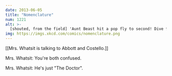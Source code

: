 ```yaml
---
date: 2013-06-05
title: "Nomenclature"
num: 1221
alt: >-
  [shouted, from the field] 'Aunt Beast hit a pop fly to second! Dive for it, Mrs Whatsit!'
img: https://imgs.xkcd.com/comics/nomenclature.png
---
```

[[Mrs. Whatsit is talking to Abbott and Costello.]]

Mrs. Whatsit: You're both confused.

Mrs. Whatsit: He's just "The Doctor".

